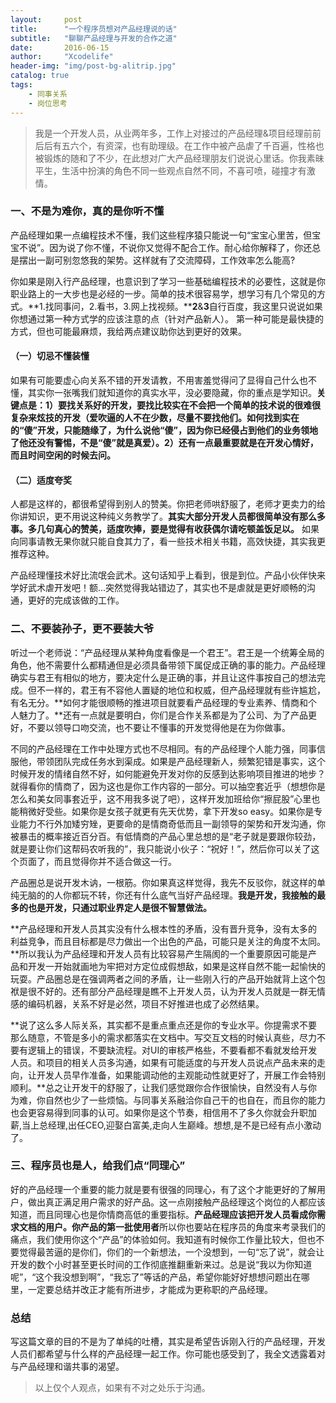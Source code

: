 ```yaml
---
layout:     post
title:      "一个程序员想对产品经理说的话"
subtitle:   "聊聊产品经理与开发的合作之道"
date:       2016-06-15
author:     "Xcodelife"
header-img: "img/post-bg-alitrip.jpg"
catalog: true
tags:
    - 同事关系
    - 岗位思考
---
```

>我是一个开发人员，从业两年多，工作上对接过的产品经理&项目经理前前后后有五六个，有资深，也有助理级。在工作中被产品虐了千百遍，性格也被锻炼的随和了不少，在此想对广大产品经理朋友们说说心里话。你我素昧平生，生活中扮演的角色不同一些观点自然不同，不喜可喷，碰撞才有激情。 


### 一、不是为难你，真的是你听不懂

产品经理如果一点编程技术不懂，我们这些程序猿只能说一句“宝宝心里苦，但宝宝不说”。因为说了你不懂，不说你又觉得不配合工作。耐心给你解释了，你还总是摆出一副可别忽悠我的架势。这样就有了交流障碍，工作效率怎么能高? 

你如果是刚入行产品经理，也意识到了学习一些基础编程技术的必要性，这就是你职业路上的一大步也是必经的一步。简单的技术很容易学，想学习有几个常见的方式。**1.找同事问，2.看书，3.网上找视频。****2**&**3**自行百度，我这里只说说如果你想通过第一种方式学的应该注意的点（针对产品新人）。 第一种可能是最快捷的方式，但也可能最麻烦，我给两点建议助你达到更好的效果。 

#### （一）切忌不懂装懂
如果有可能要虚心向关系不错的开发请教，不用害羞觉得问了显得自己什么也不懂，其实你一张嘴我们就知道你的真实水平，没必要隐藏，你的重点是学知识。**关键点是：1）要找关系好的开发，要找比较实在不会把一个简单的技术说的很难很复杂来炫技的开发（爱吹逼的人不在少数，尽量不要找他们。如何找到实在的“傻”开发，只能随缘了，为什么说他“傻”，因为你已经侵占到他们的业务领地了他还没有警惕，不是“傻”就是真爱）。2）还有一点最重要就是在开发心情好，而且时间空闲的时候去问。**
#### （二）适度夸奖 
人都是这样的，都很希望得到别人的赞美。你把老师哄舒服了，老师才更卖力的给你讲知识，更不用说这种纯义务教学了。**其实大部分开发人员都很简单没有那么多事。多几句真心的赞美，适度吹捧，要是觉得有收获偶尔请吃顿盖饭足以。**
如果向同事请教无果你就只能自食其力了，看一些技术相关书籍，高效快捷，其实我更推荐这种。 

产品经理懂技术好比流氓会武术。这句话知乎上看到，很是到位。产品小伙伴快来学好武术虐开发吧！额...突然觉得我站错边了，其实也不是虐就是更好顺畅的沟通，更好的完成该做的工作。

### 二、不要装孙子，更不要装大爷

听过一个老师说：“产品经理从某种角度看像是一个君王”。君王是一个统筹全局的角色，他不需要什么都精通但是必须具备带领下属促成正确的事的能力。产品经理确实与君王有相似的地方，要决定什么是正确的事，并且让这件事按自己的想法完成。但不一样的，君王有不容他人置疑的地位和权威，但产品经理就有些许尴尬，有名无分。**如何才能很顺畅的推进项目就要看产品经理的专业素养、情商和个人魅力了。**还有一点就是要明白，你们是合作关系都是为了公司、为了产品更好，不要以领导口吻交流，也不要让不懂事的开发觉得他是在为你做事。 

不同的产品经理在工作中处理方式也不尽相同。有的产品经理个人能力强，同事信服他，带领团队完成任务水到渠成。如果是产品经理新人，频繁犯错是事实，这个时候开发的情绪自然不好，如何能避免开发对你的反感到达影响项目推进的地步？就得看你的情商了，因为这也是你工作内容的一部分。可以抽空套近乎（想想你是怎么和美女同事套近乎，这不用我多说了吧），这样开发加班给你“擦屁股”心里也能稍微好受些。如果你是女孩子就更有先天优势，拿下开发so easy。如果你是专业能力不行外加矮穷矬，更要命的是情商奇低而且一副领导的架势和开发沟通，你被暴击的概率接近百分百。有低情商的产品心里总想的是“老子就是要跟你较劲，就是要让你们这帮码农听我的”，我只能说小伙子：“祝好！”，然后你可以关了这个页面了，而且觉得你并不适合做这一行。 

产品圈总是说开发木讷，一根筋。你如果真这样觉得，我先不反驳你，就这样的单纯无脑的的人你都玩不转，你还有什么底气当好产品经理。**我是开发，我接触的最多的也是开发，只通过职业界定人是很不智慧做法。**

**产品经理和开发人员其实没有什么根本性的矛盾，没有晋升竞争，没有太多的利益竞争，而且目标都是尽力做出一个出色的产品，可能只是关注的角度不太同。**所以我认为产品经理和开发人员有比较容易产生隔阂的一个重要原因可能是产品和开发一开始就画地为牢把对方定位成假想敌，如果是这样自然不能一起愉快的玩耍。产品圈总是在强调两者之间的矛盾，让一些刚入行的产品开始就背上这个包袱是很不好的。还有部分产品经理是瞧不上开发人员，认为开发人员就是一群无情感的编码机器，关系不好是必然，项目不好推进也成了必然结果。 

**说了这么多人际关系，其实都不是重点重点还是你的专业水平。你提需求不要那么随意，不管是多小的需求都落实在文档中。写交互文档的时候认真些，尽力不要有逻辑上的错误，不要缺流程。对UI的审核严格些，不要看都不看就发给开发人员。和项目的相关人员多沟通，如果有可能适度的与开发人员说点产品未来的走向，让开发人员早作准备，如果能调动他的主观能动性就更好了，开展工作会特别顺利。**总之让开发干的舒服了，让我们感觉跟你合作很愉快，自然没有人与你为难，你自然也少了一些烦恼。与同事关系融洽你自己干的也自在，而且你的能力也会更容易得到同事的认可。如果你是这个节奏，相信用不了多久你就会升职加薪,当上总经理,出任CEO,迎娶白富美,走向人生巅峰。想想,是不是已经有点小激动了。 

### 三、程序员也是人，给我们点“同理心”

好的产品经理一个重要的能力就是要有很强的同理心，有了这个才能更好的了解用户，做出真正满足用户需求的好产品。这一点刚接触产品经理这个岗位的人都应该知道，而且同理心也是你情商高低的重要指标。**产品经理应该把开发人员看成你需求文档的用户。你产品的第一批使用者**所以你也要站在程序员的角度来考录我们的痛点，我们使用你这个“产品”的体验如何。我知道有时候你工作量比较大，但也不要觉得最苦逼的是你们，你们的一个新想法，一个没想到，一句“忘了说”，就会让开发的数个小时甚至更长时间的工作彻底推翻重新来过。总是说“我以为你知道呢”，“这个我没想到啊”，“我忘了”等话的产品，希望你能好好想想问题出在哪里，一定要总结并改正才能有所进步，才能成为更称职的产品经理。 

### 总结

写这篇文章的目的不是为了单纯的吐槽，其实是希望告诉刚入行的产品经理，开发人员们都希望与什么样的产品经理一起工作。你可能也感受到了，我全文透露着对与产品经理和谐共事的渴望。 

>以上仅个人观点，如果有不对之处乐于沟通。 


